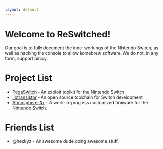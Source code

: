 ```yaml
---
layout: default
---
```


# Welcome to ReSwitched!

Our goal is to fully document the inner workings of the Nintendo Switch, as
well as hacking the console to allow homebrew software. We do not, in any form,
support piracy.

# Project List

- [PegaSwitch](https://github.com/reswitched/pegaswitch) - An exploit toolkit for the Nintendo Switch
- [libtransistor](https://github.com/reswitched/libtransistor) - An open source toolchain for Switch development
- [Atmosphere-Nx]() - A work-in-progress customized firmware for the Nintendo Switch.

# Friends List

- @hexkyz - An awesome dude doing awesome stuff.
